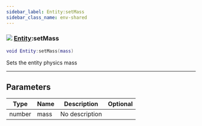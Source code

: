 ```yaml
---
sidebar_label: Entity:setMass
sidebar_class_name: env-shared
---
```


### ![](/img/wiki/shared.png) [Entity](../entity/README.md):setMass

```lua
void Entity:setMass(mass)
```

Sets the entity physics mass<br/>

-----------------
## Parameters

| Type   | Name | Description | Optional |
| ------ | ---- | ----------- | -------: |
| number | mass | No description |   |
